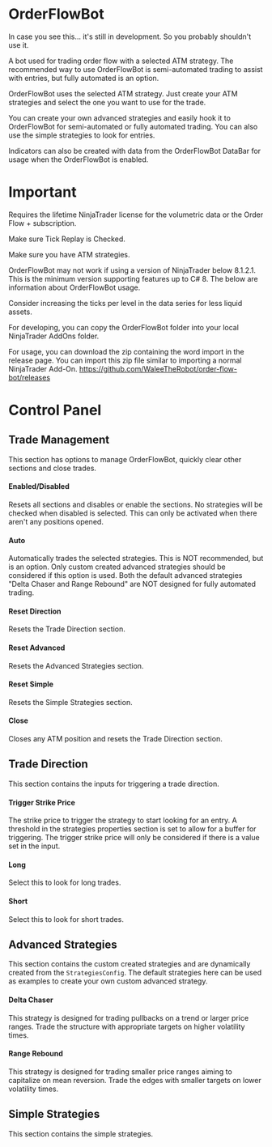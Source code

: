 # OrderFlowBot

In case you see this... it's still in development. So you probably shouldn't use it.

A bot used for trading order flow with a selected ATM strategy. The recommended way to use OrderFlowBot is semi-automated trading to assist with entries, but fully automated is an option.

OrderFlowBot uses the selected ATM strategy. Just create your ATM strategies and select the one you want to use for the trade.

You can create your own advanced strategies and easily hook it to OrderFlowBot for semi-automated or fully automated trading. You can also use the simple strategies to look for entries.

Indicators can also be created with data from the OrderFlowBot DataBar for usage when the OrderFlowBot is enabled.

# Important

Requires the lifetime NinjaTrader license for the volumetric data or the Order Flow + subscription.

Make sure Tick Replay is Checked.

Make sure you have ATM strategies.

OrderFlowBot may not work if using a version of NinjaTrader below 8.1.2.1. This is the minimum version supporting features up to C# 8. The below are information about OrderFlowBot usage.

Consider increasing the ticks per level in the data series for less liquid assets.

For developing, you can copy the OrderFlowBot folder into your local NinjaTrader AddOns folder.

For usage, you can download the zip containing the word import in the release page. You can import this zip file similar to importing a normal NinjaTrader Add-On. https://github.com/WaleeTheRobot/order-flow-bot/releases

# Control Panel

## Trade Management

This section has options to manage OrderFlowBot, quickly clear other sections and close trades.

#### Enabled/Disabled

Resets all sections and disables or enable the sections. No strategies will be checked when disabled is selected. This can only be activated when there aren't any positions opened.

#### Auto

Automatically trades the selected strategies. This is NOT recommended, but is an option. Only custom created advanced strategies should be considered if this option is used. Both the default advanced strategies "Delta Chaser and Range Rebound" are NOT designed for fully automated trading.

#### Reset Direction

Resets the Trade Direction section.

#### Reset Advanced

Resets the Advanced Strategies section.

#### Reset Simple

Resets the Simple Strategies section.

#### Close

Closes any ATM position and resets the Trade Direction section.

## Trade Direction

This section contains the inputs for triggering a trade direction.

#### Trigger Strike Price

The strike price to trigger the strategy to start looking for an entry. A threshold in the strategies properties section is set to allow for a buffer for triggering. The trigger strike price will only be considered if there is a value set in the input.

#### Long

Select this to look for long trades.

#### Short

Select this to look for short trades.

## Advanced Strategies

This section contains the custom created strategies and are dynamically created from the `StrategiesConfig`. The default strategies here can be used as examples to create your own custom advanced strategy.

#### Delta Chaser

This strategy is designed for trading pullbacks on a trend or larger price ranges. Trade the structure with appropriate targets on higher volatility times.

#### Range Rebound

This strategy is designed for trading smaller price ranges aiming to capitalize on mean reversion. Trade the edges with smaller targets on lower volatility times.

## Simple Strategies

This section contains the simple strategies.
